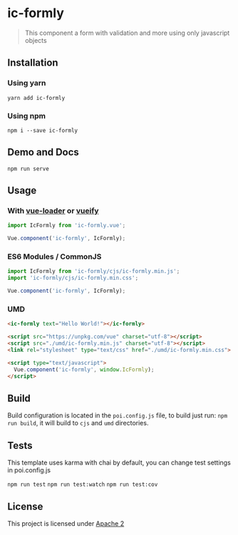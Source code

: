 # ic-formly

> This component a form with validation and more using only javascript objects

## Installation

### Using yarn

`yarn add ic-formly`

### Using npm

`npm i --save ic-formly`

## Demo and Docs

`npm run serve`

## Usage

### With [vue-loader](https://github.com/vuejs/vue-loader) or [vueify](https://github.com/vuejs/vueify)

```js
import IcFormly from 'ic-formly.vue';

Vue.component('ic-formly', IcFormly);
```

### ES6 Modules / CommonJS

```js
import IcFormly from 'ic-formly/cjs/ic-formly.min.js';
import 'ic-formly/cjs/ic-formly.min.css';

Vue.component('ic-formly', IcFormly);
```

### UMD

```html
<ic-formly text="Hello World!"></ic-formly>

<script src="https://unpkg.com/vue" charset="utf-8"></script>
<script src="./umd/ic-formly.min.js" charset="utf-8"></script>
<link rel="stylesheet" type="text/css" href="./umd/ic-formly.min.css">

<script type="text/javascript">
  Vue.component('ic-formly', window.IcFormly);
</script>
```

## Build

Build configuration is located in the `poi.config.js` file, to build just run: `npm run build`, it will build to `cjs` and `umd` directories.

## Tests

This template uses karma with chai by default, you can change test settings in poi.config.js

`npm run test`
`npm run test:watch`
`npm run test:cov`

## License

This project is licensed under [Apache 2](https://www.apache.org/licenses/LICENSE-2.0)
